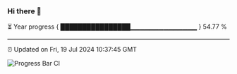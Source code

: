 ### Hi there 👋

⏳ Year progress { ████████████████▁▁▁▁▁▁▁▁▁▁▁▁▁▁ } 54.77 %

---

⏰ Updated on Fri, 19 Jul 2024 10:37:45 GMT

![Progress Bar CI](https://github.com/IshwaranRudhara/GIT-ACTION/workflows/Progress%20Bar%20CI/badge.svg)
